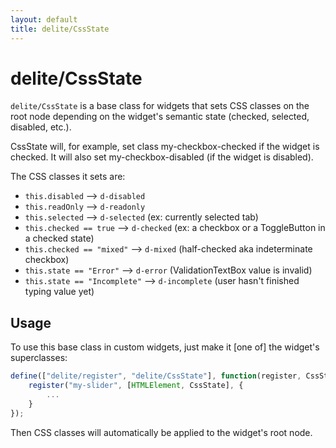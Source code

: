 ```yaml
---
layout: default
title: delite/CssState
---
```


# delite/CssState

`delite/CssState` is a base class for widgets that sets CSS classes on the root node depending on the widget's
semantic state (checked, selected, disabled, etc.).

CssState will, for example, set class my-checkbox-checked if the widget is checked.
It will also set my-checkbox-disabled (if the widget is disabled).

The CSS classes it sets are:

* `this.disabled` --> `d-disabled`
* `this.readOnly` --> `d-readonly`
* `this.selected` --> `d-selected` (ex: currently selected tab)
* `this.checked == true` --> `d-checked` (ex: a checkbox or a ToggleButton in a checked state)
* `this.checked == "mixed"` --> `d-mixed` (half-checked aka indeterminate checkbox)
* `this.state == "Error"` --> `d-error` (ValidationTextBox value is invalid)
* `this.state == "Incomplete"` --> `d-incomplete` (user hasn't finished typing value yet)

## Usage

To use this base class in custom widgets, just make it [one of] the widget's superclasses:
    
```js
define(["delite/register", "delite/CssState"], function(register, CssState){
	register("my-slider", [HTMLElement, CssState], {
		...
	}
});
```

Then CSS classes will automatically be applied to the widget's root node.